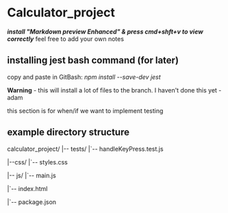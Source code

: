 # Calculator_project

***install "Markdown preview Enhanced" & press cmd+shft+v to view correctly***
feel free to add your own notes

## installing jest bash command (for later)

copy and paste in GitBash:
*npm install --save-dev jest*

**Warning** - this will install a lot of files to the branch.
I haven't done this yet - adam

this section is for when/if we want to implement testing

## example directory structure

calculator_project/
|-- tests/
|`-- handleKeyPress.test.js

|--css/
|`-- styles.css

|-- js/
|`-- main.js

|`-- index.html

|`-- package.json
